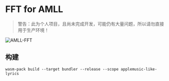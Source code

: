 # FFT for AMLL

> 警告：此为个人项目，且尚未完成开发，可能仍有大量问题，所以请勿直接用于生产环境！

![AMLL-FFT](https://img.shields.io/badge/FFT-%23FB8C84?label=Apple%20Music-like%20Lyrics&labelColor=%23FB5C74)

## 构建

```shell
wasm-pack build --target bundler --release --scope applemusic-like-lyrics
```
